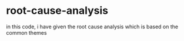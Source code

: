 # root-cause-analysis
in this code, i have given the root cause analysis which is based on the common themes

